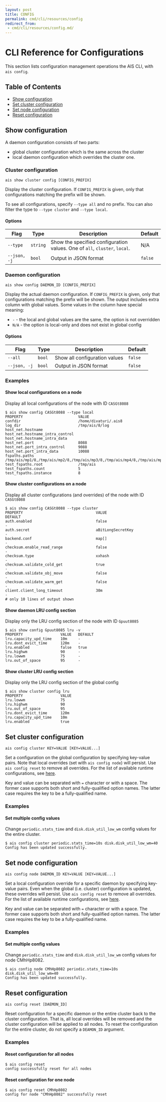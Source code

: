 ```yaml
---
layout: post
title: CONFIG
permalink: cmd/cli/resources/config
redirect_from:
 - cmd/cli/resources/config.md/
---
```


# CLI Reference for Configurations
This section lists configuration management operations the AIS CLI, with `ais config`.

## Table of Contents
- [Show configuration](#show-configuration)
- [Set cluster configuration](#set-cluster-configuration)
- [Set node configuration](#set-node-configuration)
- [Reset configuration](#reset-configuration)

## Show configuration

A daemon configuration consists of two parts:

- global cluster configuration which is the same across the cluster
- local daemon configuration which overrides the cluster one.

### Cluster configuration

`ais show cluster config [CONFIG_PREFIX]`

Display the cluster configuration. If `CONFIG_PREFIX` is given, only that configurations matching the prefix will be shown.

To see all configurations, specify `--type all` and no prefix. You can also filter the type to `--type cluster` and `--type local`.

#### Options

| Flag | Type | Description | Default |
| --- | --- | --- | --- |
| `--type` | `string` | Show the specified configuration values. One of `all`, `cluster`, `local`. | N/A |
| `--json, -j` | `bool` | Output in JSON format | `false` |

### Daemon configuration

`ais show config DAEMON_ID [CONFIG_PREFIX]`

Display the actual daemon configuration. If `CONFIG_PREFIX` is given, only that configurations matching the prefix will be shown.
The output includes extra column with global values. Some values in the column have special meaning:

- `-` - the local and global values are the same, the option is not overridden
- `N/A` - the option is local-only and does not exist in global config

#### Options

| Flag | Type | Description | Default |
| --- | --- | --- | --- |
| `--all` | `bool` | Show all configuration values | `false` |
| `--json, -j` | `bool` | Output in JSON format | `false` |

### Examples

#### Show local configurations on a node

Display all local configurations of the node with ID `CASGt8088`

```console
$ ais show config CASGt8088 --type local
PROPERTY                         VALUE
confdir                          /home/divaturi/.ais8
log_dir                          /tmp/ais/8/log
host_net.hostname                
host_net.hostname_intra_control  
host_net.hostname_intra_data     
host_net.port                    8088
host_net.port_intra_control      9088
host_net.port_intra_data         10088
fspaths.paths                    /tmp/ais/mp1/8,/tmp/ais/mp2/8,/tmp/ais/mp3/8,/tmp/ais/mp4/8,/tmp/ais/mp5/8
test_fspaths.root                /tmp/ais
test_fspaths.count               5
test_fspaths.instance            8
```

#### Show cluster configurations on a node

Display all cluster configurations (and overrides) of the node with ID `CASGt8088`

```console
$ ais show config CASGt8088 --type cluster
PROPERTY                                 VALUE                                                           DEFAULT
auth.enabled                             false                                                           -
auth.secret                              aBitLongSecretKey                                               -
backend.conf                             map[]                                                           -
checksum.enable_read_range               false                                                           -
checksum.type                            xxhash                                                          -
checksum.validate_cold_get               true                                                            -
checksum.validate_obj_move               false                                                           -
checksum.validate_warm_get               false                                                           -
client.client_long_timeout               30m                                                             -
# only 10 lines of output shown
```

#### Show daemon LRU config section

Display only the LRU config section of the node with ID `Gpuut8085`

```console
$ ais show config Gpuut8085 lru -v
PROPERTY                 VALUE   DEFAULT
lru.capacity_upd_time    10m     -
lru.dont_evict_time      120m    -
lru.enabled              false   true
lru.highwm               90      -
lru.lowwm                75      -
lru.out_of_space         95      -
```

#### Show cluster LRU config section

Display only the LRU config section of the global config

```console
$ ais show cluster config lru
PROPERTY                 VALUE
lru.lowwm                75
lru.highwm               90
lru.out_of_space         95
lru.dont_evict_time      120m
lru.capacity_upd_time    10m
lru.enabled              true
```

## Set cluster configuration

`ais config cluster KEY=VALUE [KEY=VALUE...]`

Set a configuration on the global configuration by specifying key-value pairs.
Note that local overrides (set with `ais config node`) will persist. Use `ais config reset` to remove all overrides.
For the list of available runtime configurations, see [here](/aistore/docs/configuration.md#runtime-configuration).

Key and value can be separated with `=` character or with a space.
The former case supports both short and fully-qualified option names.
The latter case requires the key to be a fully-qualified name.

### Examples

#### Set multiple config values

Change `periodic.stats_time` and `disk.disk_util_low_wm` config values for the entire cluster.

```console
$ ais config cluster periodic.stats_time=10s disk.disk_util_low_wm=40
Config has been updated successfully.
```

## Set node configuration

`ais config node DAEMON_ID KEY=VALUE [KEY=VALUE...]`

Set a local configuration override for a specific daemon by specifying key-value pairs.
Even when the global (i.e. cluster) configuration is updated, these overrides will persist. Use `ais config reset` to remove all overrides.
For the list of available runtime configurations, see [here](/aistore/docs/configuration.md#runtime-configuration).

Key and value can be separated with `=` character or with a space.
The former case supports both short and fully-qualified option names.
The latter case requires the key to be a fully-qualified name.

### Examples

#### Set multiple config values

Change `periodic.stats_time` and `disk.disk_util_low_wm` config values for node CMhHp8082.

```console
$ ais config node CMhHp8082 periodic.stats_time=10s disk.disk_util_low_wm=40
Config has been updated successfully.
```

## Reset configuration

`ais config reset [DAEMON_ID]`

Reset configuration for a specific daemon or the entire cluster back to the cluster configuration.
That is, all local overrides will be removed and the cluster configuration will be applied to all nodes.
To reset the configuration for the entire cluster, do not specify a `DEAMON_ID` argument.

### Examples

#### Reset configuration for all nodes

```console
$ ais config reset
config successfully reset for all nodes
```

#### Reset configuration for one node

```console
$ ais config reset CMhHp8082
config for node "CMhHp8082" successfully reset
```
